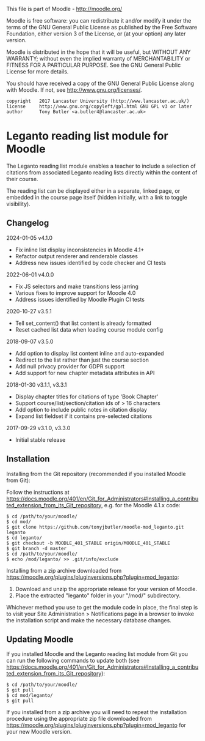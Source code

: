 This file is part of Moodle - http://moodle.org/

Moodle is free software: you can redistribute it and/or modify
it under the terms of the GNU General Public License as published by
the Free Software Foundation, either version 3 of the License, or
(at your option) any later version.

Moodle is distributed in the hope that it will be useful,
but WITHOUT ANY WARRANTY; without even the implied warranty of
MERCHANTABILITY or FITNESS FOR A PARTICULAR PURPOSE.  See the
GNU General Public License for more details.

You should have received a copy of the GNU General Public License
along with Moodle.  If not, see <http://www.gnu.org/licenses/>.

    copyright   2017 Lancaster University (http://www.lancaster.ac.uk/)
    license     http://www.gnu.org/copyleft/gpl.html GNU GPL v3 or later
    author      Tony Butler <a.butler4@lancaster.ac.uk>


Leganto reading list module for Moodle
======================================

The Leganto reading list module enables a teacher to include a selection of
citations from associated Leganto reading lists directly within the content
of their course.

The reading list can be displayed either in a separate, linked page, or
embedded in the course page itself (hidden initially, with a link to toggle
visibility).


Changelog
---------

2024-01-05  v4.1.0

  * Fix inline list display inconsistencies in Moodle 4.1+
  * Refactor output renderer and renderable classes
  * Address new issues identified by code checker and CI tests

2022-06-01  v4.0.0

  * Fix JS selectors and make transitions less jarring
  * Various fixes to improve support for Moodle 4.0
  * Address issues identified by Moodle Plugin CI tests

2020-10-27  v3.5.1

  * Tell set_content() that list content is already formatted
  * Reset cached list data when loading course module config

2018-09-07  v3.5.0

  * Add option to display list content inline and auto-expanded
  * Redirect to the list rather than just the course section
  * Add null privacy provider for GDPR support
  * Add support for new chapter metadata attributes in API

2018-01-30  v3.1.1, v3.3.1

  * Display chapter titles for citations of type 'Book Chapter'
  * Support course/list/section/citation ids of > 16 characters
  * Add option to include public notes in citation display
  * Expand list fieldset if it contains pre-selected citations

2017-09-29  v3.1.0, v3.3.0

  * Initial stable release


Installation
------------

Installing from the Git repository (recommended if you installed Moodle from
Git):

Follow the instructions at
https://docs.moodle.org/401/en/Git_for_Administrators#Installing_a_contributed_extension_from_its_Git_repository,
e.g. for the Moodle 4.1.x code:

    $ cd /path/to/your/moodle/
    $ cd mod/
    $ git clone https://github.com/tonyjbutler/moodle-mod_leganto.git leganto
    $ cd leganto/
    $ git checkout -b MOODLE_401_STABLE origin/MOODLE_401_STABLE
    $ git branch -d master
    $ cd /path/to/your/moodle/
    $ echo /mod/leganto/ >> .git/info/exclude


Installing from a zip archive downloaded from
https://moodle.org/plugins/pluginversions.php?plugin=mod_leganto:

1. Download and unzip the appropriate release for your version of Moodle.
2. Place the extracted "leganto" folder in your "/mod/" subdirectory.

Whichever method you use to get the module code in place, the final step is to
visit your Site Administration > Notifications page in a browser to invoke the
installation script and make the necessary database changes.


Updating Moodle
---------------
If you installed Moodle and the Leganto reading list module from Git you can
run the following commands to update both (see
https://docs.moodle.org/401/en/Git_for_Administrators#Installing_a_contributed_extension_from_its_Git_repository):

    $ cd /path/to/your/moodle/
    $ git pull
    $ cd mod/leganto/
    $ git pull

If you installed from a zip archive you will need to repeat the installation
procedure using the appropriate zip file downloaded from
https://moodle.org/plugins/pluginversions.php?plugin=mod_leganto for your
new Moodle version.

